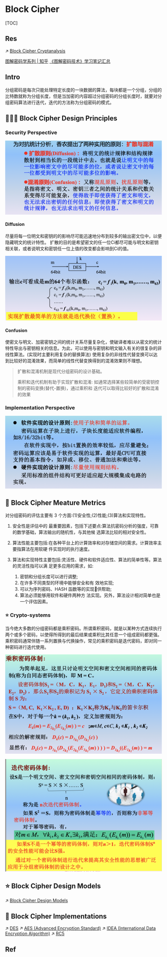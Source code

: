# Block Cipher

[TOC]



## Res
↗ [Block Cipher Cryptanalysis](../../../../🤮%20Cryptanalysis/Modern%20Cipher%20Cryptanalysis/Symmetric%20Cipher%20Cryptanalysis/Block%20Cipher%20Cryptanalysis/Block%20Cipher%20Cryptanalysis.md)

[图解密码学系列 | 知乎](https://www.zhihu.com/column/c_1417266554786078720)
[《图解密码技术》学习笔记汇总](https://blog.csdn.net/qq_29864185/article/details/116743551)


## Intro
分组密码是每次只能处理特定长度的一块数据的算法，每块都是一个分组，分组的比特数就称为分组长度，但是当加密的内容超过分组密码的分组长度时，就要对分组密码算法进行迭代，迭代的方法称为分组密码的模式。


## 👩🏼‍🏫 Block Cipher Design Principles 
### Security Perspective
![](../../../../../../../Assets/Pics/Screenshot%202023-04-12%20at%202.40.51%20PM.png)

#### Diffusion
尽量将每一位明文和密钥的的影响尽可能迅速地分布到较多的输出密文位中，以便隐藏明文的统计特性。 扩散的目的是希望密文的任一位Ci都尽可能与明文和密钥相关联，或者说明文和密钥任一位上值的改变都会影响到Ci的值。

![](../../../../../../../Assets/Pics/Screenshot%202023-04-24%20at%203.39.30%20PM.png)

#### Confusion
使密文与明文、加密密钥之间的统计关系尽量复杂化，使破译者难以从密文的统计特性导出与密钥相关的信息。为此，可以使用与密钥和明文输入有关的很复杂的非线性算法。(实现时主要利用复杂的替换算法) 使用复杂的非线性代替变换可以达到比较好的混淆效果，而简单的线性代替变换得到的混淆效果则不理想。

> 扩散和混淆机制是现代分组密码的设计基础。
> 
> 乘积和迭代机制有助于实现扩散和混淆: 如通常选择某些较简单的受密钥控制的密码变换(替代-置换)，通过乘积和 迭代可以取得比较好的扩散和混淆的效果


### Implementation Perspective 
![](../../../../../../../Assets/Pics/Screenshot%202023-04-12%20at%202.41.21%20PM.png)



## 🎲 Block Cipher Meature Metrics
对分组密码的评估主要有 3 个方面:(1)安全性;(2)性能;(3)算法和实现特性。

1. 安全性是评估中的 最重要因素，包括下述要点:算法抗密码分析的强度，可靠的数学基础，算法输出的随机性，与其他候 选算法比较的相对安全性。

2. 算法性能主要包括:在各种平台上的计算效率和对存储空间的需求。计算效率主要指算法在用软硬 件实现时的执行速度。

3. 算法和实现特性主要包括:灵活性、硬件和软件适应性、算法的简单性等。算法的灵活性指可以满 足更多应用的需求，如:
	1. 密钥和分组长度可以进行调整;
	2. 在许多不同类型的环境中能够安全和有 效地实现;
	3. 可以为序列密码、HASH 函数等的实现􏰂供帮助;
	4. 算法必须能够用软件和硬件两种方 法实现。另外，算法设计相对简单也是一个评估因素。


### ⭐ Crypto-systems
当今绝大多数的分组密码都是乘积密码。所谓乘积密码，就是以某种方式连续执行两个或多个密码，以使得所得到的最后结果或乘积比其任意一个组成密码都更强。乘积密码通常伴随一系列置换与代换操作，常见的乘积密码是迭代密码，即对同一种密码进行迭代使用。

![](../../../../../../../Assets/Pics/Screenshot%202023-04-12%20at%202.41.40%20PM.png)


![](../../../../../../../Assets/Pics/Screenshot%202023-04-12%20at%202.41.50%20PM.png)



## ⭐️ Block Cipher Design Models
↗ [Block Cipher Design Models](Block%20Cipher%20Design%20Models.md)



## 🎯 Block Cipher Implementations
↗ [DES](DES/DES.md)
↗ [AES (Advanced Encryption Standard)](AES%20(Advanced%20Encryption%20Standard)/AES%20(Advanced%20Encryption%20Standard).md)
↗ [IDEA (International Data Encryption Algorithm)](IDEA(International%20Data%20Encryption%20Algorithm)/IDEA%20(International%20Data%20Encryption%20Algorithm).md)
↗ [RC5](RC/RC5.md)



## Ref
[密码学 分组密码模式]: https://www.secpulse.com/archives/173833.html


